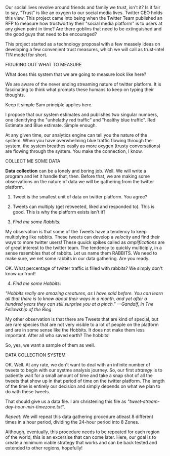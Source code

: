 Our social lives revolve around friends and family we trust, isn't it? Is it fair to say, "Trust" is like an oxygen to our social media lives. Twitter CEO holds this view. This project came into being when the Twitter Team published an RFP to measure how trustworthy their "social media platform" is to users at any given point in time? Are there goblins that need to be extinguished and the good guys that need to be encouraged? 

This project started as a technology proposal with a few measely ideas on developing a few convenient trust measures, which we will call as trust-intel TIN model for short.

FIGURING OUT WHAT TO MEASURE

What does this system that we are going to measure look like here? 

We are aware of the never ending streaming nature of twitter platform. It is fascinating to think what prompts these humans to keep on typing their thoughts. 

Keep it simple Sam principle applies here. 

I propose that our system estimates and publishes two singular numbers, one idenitfying the "unhelathy red traffic" and "healthy blue traffic". Red Estimate and Blue estimate. Simple enough. 

At any given time, our analytics engine can tell you the nature of the system. When you have overwhelming blue traffic flowing through the system, the system breathes easily as more oxygen (trusty conversations) are flowing through the system. You make the connection, I know.

COLLECT ME SOME DATA

**Data collection** can be a lonely and boring job. Well. We will write a program and let it handle that, then. Before that, we are making some observations on the nature of data we will be gathering from the twitter platform. 

1. Tweet is the smallest unit of data on twitter platform. You agree? 
2. Tweets can multiply (get retweeted, liked and responded to). This is good. This is why the platform exists isn't it? 

3. *Find me some Rabbits:* 

My observation is that some of the Tweets have a tendency to keep multiplying like rabbits. These tweets can develop a *velocity* and find their ways to more twitter users! These quuick spikes called as *amplifications* are of great interest to the twitter team.  The tendency to quickly multiciply, in a sense resembles that of rabbits. Let us name them RABBITS. We need to make sure, we net some rabbits in our data gathering. Are you ready. 

OK. What percentage of twitter traffic is filled with rabbits? We simply don't know up front! 

4. *Find me some Hobbits*:

*"Hobbits really are amazing creatures, as I have said before. You can learn all that there is to know about their ways in a month, and yet after a hundred years they can still surprise you at a pinch."
—Gandalf, in The Fellowship of the Ring*

My other observation is that there are Tweets that are kind of special, but are rare species that are not very visible to a lot of people on the platform and are in some sense like the Hobbits. It does not make them less important. After all who saved 
earth? The hobbits! 

So, yes, we want a sample of them as well.

DATA COLLECTION SYSTEM

OK. Well. At any rate, we don't want to deal with an infinite number of tweets to begin with our systme analysis journey. So, our first *strategy* is to patiently wait for a small amount of time and take a snap shot of all the tweets that show up in that period of time on the twitter platform. The length of the time is entirely our decision and simply depends on what we plan to do with these tweets.

That should give us a data file. I am christening this file as *"tweet-stream-day-hour-min-timezone.txt"*.

*Repeat:* We will repeat this data gathering procedure atleast 8 different times in a hour period, dividing the 24-hour period into 8 Zones. 

Although, eventually, this procedure needs to be repeated for each region of the world, this is an excersise that can come later. Here, our goal is to create a minimum viable strategy that works and can be back tested and extended to other regions, hopefully!




